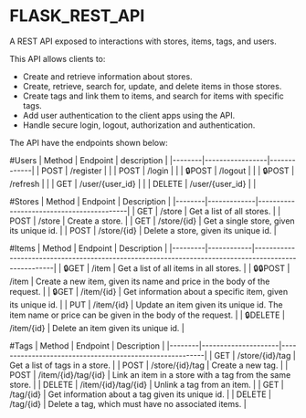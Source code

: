 # FLASK_REST_API

A REST API exposed to interactions with stores, items, tags, and users. 

This API allows clients to:
  - Create and retrieve information about stores.
  - Create, retrieve, search for, update, and delete items in those stores.
  - Create tags and link them to items, and search for items with specific tags.
  - Add user authentication to the client apps using the API.
  - Handle secure login, logout, authorization and authentication.


The API have the endpoints shown below:

#Users
| Method | Endpoint        | description |
|--------|-----------------|-------------|
| POST   | /register       |             |
| POST   | /login          |             |
| 🔒POST  | /logout         |             |
| 🔒POST  | /refresh        |             |
| GET    | /user/{user_id} |             |
| DELETE | /user/{user_id} |             |

#Stores
| Method | Endpoint    | Description                              |
|--------|-------------|------------------------------------------|
| GET    | /store      | Get a list of all stores.                |
| POST   | /store      | Create a store.                          |
| GET    | /store/{id} | Get a single store, given its unique id. |
| POST   | /store/{id} | Delete a store, given its unique id.     |


#Items
| Method  | Endpoint   | Description                                                                                         |
|---------|------------|-----------------------------------------------------------------------------------------------------|
| 🔒GET    | /item      | Get a list of all items in all stores.                                                              |
| 🔒🔒POST  | /item      | Create a new item, given its name and price in the body of the request.                             |
| 🔒GET    | /item/{id} | Get information about a specific item, given its unique id.                                         |
| PUT     | /item/{id} | Update an item given its unique id. The item name or price can be given in the body of the request. |
| 🔒DELETE | /item/{id} | Delete an item given its unique id.                                                                 |

#Tags
| Method | Endpoint            | Description                                             |
|--------|---------------------|---------------------------------------------------------|
| GET    | /store/{id}/tag     | Get a list of tags in a store.                          |
| POST   | /store/{id}/tag     | Create a new tag.                                       |
| POST   | /item/{id}/tag/{id} | Link an item in a store with a tag from the same store. |
| DELETE | /item/{id}/tag/{id} | Unlink a tag from an item.                              |
| GET    | /tag/{id}           | Get information about a tag given its unique id.        |
| DELETE | /tag/{id}           | Delete a tag, which must have no associated items.      |
